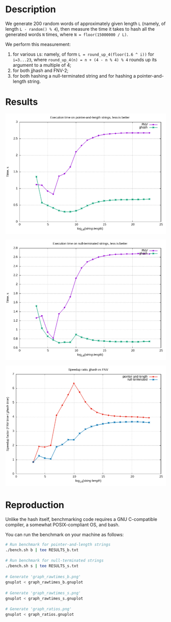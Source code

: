 # Description

We generate 200 random words of approximately given length `L` (namely, of length `L - random() % 4`),
then measure the time it takes to hash all the generated words `N` times,
where `N = floor(15000000 / L)`.

We perform this measurement:
  1. for various `L`s: namely, of form `L = round_up_4(floor(1.6 ^ i))` for `i=3...23`, where `round_up_4(n) = n + (4 - n % 4) % 4` rounds up its argument to a multiple of 4;
  2. for both jjhash and FNV-2;
  3. for both hashing a null-terminated string and for hashing a pointer-and-length string.

# Results

![Raw times, b](./graph_rawtimes_b.png)

![Raw times, s](./graph_rawtimes_s.png)

![Ratios](./graph_ratios.png)

# Reproduction

Unlike the hash itself, benchmarking code requires a GNU C-compatible compiler, a somewhat POSIX-compliant OS, and bash.

You can run the benchmark on your machine as follows:
```bash
# Run benchmark for pointer-and-length strings
./bench.sh b | tee RESULTS_b.txt

# Run benchmark for null-terminated strings
./bench.sh s | tee RESULTS_s.txt

# Generate 'graph_rawtimes_b.png'
gnuplot < graph_rawtimes_b.gnuplot

# Generate 'graph_rawtimes_s.png'
gnuplot < graph_rawtimes_s.gnuplot

# Generate 'graph_ratios.png'
gnuplot < graph_ratios.gnuplot
```
